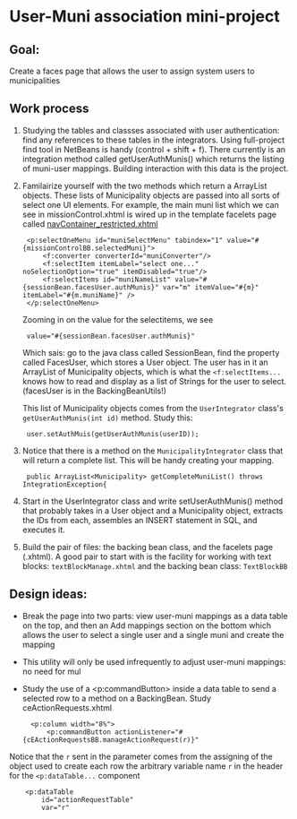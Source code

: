 # User-Muni association mini-project

## Goal:
Create a faces page that allows the user to assign system users to municipalities

## Work process
1. Studying the tables and classses associated with user authentication: find any references to these tables in the integrators. Using full-project find tool in NetBeans is handy (control + shift + f). There currently is an integration method called getUserAuthMunis() which returns the listing of muni-user mappings. Building interaction with this data is the project.

2. Familairize yourself with the two methods which return a ArrayList<Municipality> objects. These lists of Municipality objects are passed into all sorts of select one UI elements. For example, the main muni list which we can see in missionControl.xhtml is wired up in the template facelets page called [navContainer_restricted.xhtml](/blob/src/main/webapp/restricted/navContainer_restricted.xhtml "nav conatiner")

        <p:selectOneMenu id="muniSelectMenu" tabindex="1" value="#{missionControlBB.selectedMuni}">
            <f:converter converterId="muniConverter"/>
            <f:selectItem itemLabel="select one..." noSelectionOption="true" itemDisabled="true"/>
            <f:selectItems id="muniNameList" value="#{sessionBean.facesUser.authMunis}" var="m" itemValue="#{m}" itemLabel="#{m.muniName}" />
        </p:selectOneMenu>

    Zooming in on the value for the selectitems, we see

        value="#{sessionBean.facesUser.authMunis}"

    Which sais: go to the java class called SessionBean, find the property called FacesUser, which stores a User object. The user has in it an ArrayList of Municipality objects, which is what the `<f:selectItems...` knows how to read and display as a list of Strings for the user to select. (facesUser is in the BackingBeanUtils!)

    This list of Municipality objects comes from the `UserIntegrator` class's `getUserAuthMunis(int id)` method. Study this:

        user.setAuthMuis(getUserAuthMunis(userID));

3. Notice that there is a method on the `MunicipalityIntegrator` class that will return a complete list. This will be handy creating your mapping. 

        public ArrayList<Municipality> getCompleteMuniList() throws IntegrationException{

4. Start in the UserIntegrator class and write setUserAuthMunis() method that probably takes in a User object and a Municipality object, extracts the IDs from each, assembles an INSERT statement in SQL, and executes it.

5. Build the pair of files: the backing bean class, and the facelets page (.xhtml). A good pair to start with is the facility for working with text blocks: `textBlockManage.xhtml` and the backing bean class: `TextBlockBB`

## Design ideas:
* Break the page into two parts: view user-muni mappings as a data table on the top, and then an Add mappings section on the bottom which allows the user to select a single user and a single muni and create the mapping
* This utility will only be used infrequently to adjust user-muni mappings: no need for mul
* Study the use of a <p:commandButton> inside a data table to send a selected row to a method on a BackingBean. Study ceActionRequests.xhtml

    	<p:column width="8%">
    	    <p:commandButton actionListener="#{cEActionRequestsBB.manageActionRequest(r)}"

Notice that the `r` sent in the parameter comes from the assigning of the object used to create each row the arbitrary variable name `r` in the header for the `<p:dataTable...` component 

        <p:dataTable
            id="actionRequestTable"
            var="r"




